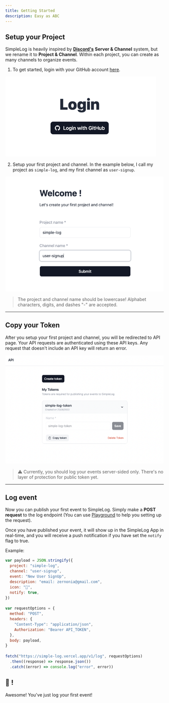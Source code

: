 ```yaml
---
title: Getting Started
description: Easy as ABC
---
```


## Setup your Project

SimpleLog is heavily inspired by [**Discord's**](https://discord.com/) **Server & Channel** system, but we rename it to **Project & Channel**. Within each project, you can create as many channels to organize events.

1. To get started, login with your GitHub account [here](/login).

![Login to SimpleLog](/assets/docs/getting-started/pic2.png)

2. Setup your first project and channel. In the example below, I call my project as `simple-log`, and my first channel as `user-signup`.

![Setup first project and channel in SimpleLog](/assets/docs/getting-started/pic3.png)

> The project and channel name should be lowercase! Alphabet characters, digits, and dashes "-" are accepted.

---

## Copy your Token

After you setup your first project and channel, you will be redirected to API page. Your API requests are authenticated using these API keys. Any request that doesn't include an API key will return an error.

![Copy your first API token](/assets/docs/getting-started/pic4.png)

> ⚠️ Currently, you should log your events server-sided only. There's no layer of protection for public token yet.

---

## Log event

Now you can publish your first event to SimpleLog. Simply make a **POST request** to the log endpoint (You can use [Playground](https://simple-log.vercel.app/app/playground) to help you setting up the request).

Once you have published your event, it will show up in the SimpleLog App in real-time, and you will receive a push notification if you have set the `notify` flag to true.

Example:

```javascript
var payload = JSON.stringify({
  project: "simple-log",
  channel: "user-signup",
  event: "New User SignUp",
  description: "email: zernonia@gmail.com",
  icon: "🤩",
  notify: true,
})

var requestOptions = {
  method: "POST",
  headers: {
    "Content-Type": "application/json",
    Authorization: "Bearer API_TOKEN",
  },
  body: payload,
}

fetch("https://simple-log.vercel.app/v1/log", requestOptions)
  .then((response) => response.json())
  .catch((error) => console.log("error", error))
```

## 🎉 !

Awesome! You've just log your first event!
